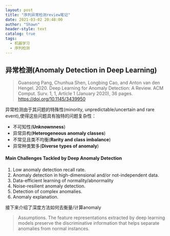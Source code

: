 ```yaml
---
layout: post
title: "序列异常检测review笔记"
date: 2021-03-02 20:48:00
author: "Shawn"
header-style: text
catalog: true
tags:
  - 机器学习
  - 序列检测
---
```


## 异常检测(Anomaly Detection in Deep Learning)

> Guansong Pang, Chunhua Shen, Longbing Cao, and Anton van den Hengel. 2020. Deep Learning for Anomaly Detection: A Review. ACM Comput. Surv. 1, 1, Article 1 (January 2020), 36 pages. https://doi.org/10.1145/3439950

异常检测由于其问题的特殊性(minority, unpredictable/uncertain and rare event),使得这些问题具有独特的问题复杂性：

- 不可知性(**Unknownness**)
- 异常异构(**Heterogeneous anomaly classes**)
- 不常见且类不均衡(**Rarity and class imbalance**)
- 异常种类繁多(**Diverse types of anomaly**)

####  Main Challenges Tackled by Deep Anomaly Detection

1. Low anomaly detection recall rate. 
2. Anomaly detection in high-dimensional and/or not-independent data. 
3. Data-efficient learning of normality/abnormality
4. Noise-resilient anomaly detection.
5. Detection of complex anomalies. 
6. Anomaly explanation.

接下来介绍了深度方法如何去衡量/计算anomaly

> Assumptions. The feature representations extracted by deep learning models preserve the discriminative information that helps separate anomalies from normal instances.